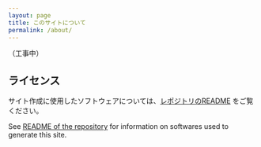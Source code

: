 ```yaml
---
layout: page
title: このサイトについて
permalink: /about/
---
```


（工事中）

## ライセンス
サイト作成に使用したソフトウェアについては、<a href="https://github.com/skrbcr/blog#%E3%82%B5%E3%82%A4%E3%83%88%E4%BD%9C%E6%88%90%E3%81%AE%E7%82%BA%E3%81%AB%E4%BD%BF%E7%94%A8%E3%81%97%E3%81%9F%E3%82%BD%E3%83%95%E3%83%88--softwares-to-generate-site" target="_blank">レポジトリのREADME</a> をご覧ください。

See <a href="https://github.com/skrbcr/blog#%E3%82%B5%E3%82%A4%E3%83%88%E4%BD%9C%E6%88%90%E3%81%AE%E7%82%BA%E3%81%AB%E4%BD%BF%E7%94%A8%E3%81%97%E3%81%9F%E3%82%BD%E3%83%95%E3%83%88--softwares-to-generate-site" target="_blank">README of the repository</a> for information on softwares used to generate this site.
